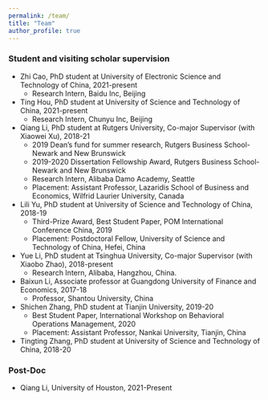 ```yaml
---
permalink: /team/
title: "Team"
author_profile: true
---
```



### Student and visiting scholar supervision

* Zhi Cao, PhD student at University of Electronic Science and Technology of China, 2021-present 
   - Research Intern, Baidu Inc, Beijing 
* Ting Hou, PhD student at University of Science and Technology of China, 2021-present 
   - Research Intern, Chunyu Inc, Beijing 
* Qiang Li, PhD student at Rutgers University, Co-major Supervisor (with Xiaowei Xu), 2018-21  
  - 2019 Dean’s fund for summer research, Rutgers Business School-Newark and New Brunswick
  - 2019-2020 Dissertation Fellowship Award, Rutgers Business School-Newark and New Brunswick
  - Research Intern, Alibaba Damo Academy, Seattle 
  - Placement: Assistant Professor, Lazaridis School of Business and Economics, Wilfrid Laurier University, Canada
* Lili Yu, PhD student at University of Science and Technology of China, 2018-19 
  - Third-Prize Award, Best Student Paper, POM International Conference China, 2019
  - Placement: Postdoctoral Fellow, University of Science and Technology of China, Hefei, China
* Yue Li, PhD student at Tsinghua University, Co-major Supervisor (with Xiaobo Zhao), 2018-present
  - Research Intern, Alibaba, Hangzhou, China. 
* Baixun Li, Associate professor at Guangdong University of Finance and Economics, 2017-18
  - Professor, Shantou University, China
* Shichen Zhang, PhD student at Tianjin University, 2019-20
  - Best Student Paper, International Workshop on Behavioral Operations Management, 2020
  - Placement: Assistant Professor, Nankai University, Tianjin, China
* Tingting Zhang, PhD student at University of Science and Technology of China, 2018-20

### Post-Doc

* Qiang Li, University of Houston, 2021-Present   
 
